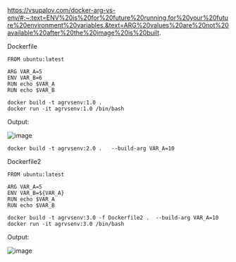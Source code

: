 https://vsupalov.com/docker-arg-vs-env/#:~:text=ENV%20is%20for%20future%20running,for%20your%20future%20environment%20variables.&text=ARG%20values%20are%20not%20available%20after%20the%20image%20is%20built.


Dockerfile

```
FROM ubuntu:latest

ARG VAR_A=5
ENV VAR_B=6
RUN echo $VAR_A
RUN echo $VAR_B
```

```
docker build -t agrvsenv:1.0 .
docker run -it agrvsenv:1.0 /bin/bash
```

Output:

![image](https://user-images.githubusercontent.com/24622526/111825327-a317c900-88e7-11eb-92da-6a8b89a692a1.png)


```
docker build -t agrvsenv:2.0 .   --build-arg VAR_A=10
```

Dockerfile2

```
FROM ubuntu:latest

ARG VAR_A=5
ENV VAR_B=${VAR_A}
RUN echo $VAR_A
RUN echo $VAR_B
```

```
docker build -t agrvsenv:3.0 -f Dockerfile2 .  --build-arg VAR_A=10
docker run -it agrvsenv:3.0 /bin/bash
```

Output:

![image](https://user-images.githubusercontent.com/24622526/111826160-a495c100-88e8-11eb-8d7a-2273012761e7.png)
